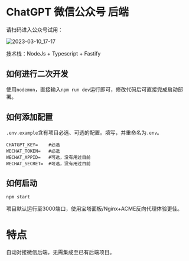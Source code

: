# ChatGPT 微信公众号 后端

请扫码进入公众号试用：

![2023-03-10_17-17](https://user-images.githubusercontent.com/39793325/224280748-92f95675-37f2-4388-a517-f5b82b677174.png)



技术栈：NodeJs + Typescript + Fastify


## 如何进行二次开发

使用`nodemon`，直接输入`npm run dev`运行即可，修改代码后可直接完成启动部署。


## 如何添加配置

`.env.example`含有项目必选、可选的配置。填写，并重命名为`.env`。

```shell
CHATGPT_KEY=    #必选
WECHAT_TOKEN=   #必选
WECHAT_APPID=   #可选，没有用过目前
WECHAT_SECRET=  #可选，没有用过目前
```

## 如何启动

```shell
npm start
```

项目默认运行至3000端口，使用宝塔面板/Nginx+ACME反向代理体验更佳。

# 特点

自动对接微信后端，无需集成至已有后端项目。

